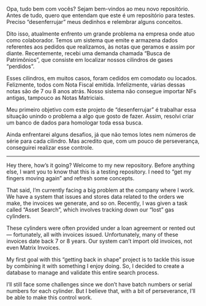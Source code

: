 Opa, tudo bem com vocês? Sejam bem-vindos ao meu novo repositório.
Antes de tudo, quero que entendam que este é um repositório para testes.
Preciso “desenferrujar” meus dedinhos e relembrar alguns conceitos.

Dito isso, atualmente enfrento um grande problema na empresa onde atuo como colaborador.
Temos um sistema que emite e armazena dados referentes aos pedidos que realizamos, às notas que geramos e assim por diante.
Recentemente, recebi uma demanda chamada “Busca de Patrimônios”, que consiste em localizar nossos cilindros de gases “perdidos”.

Esses cilindros, em muitos casos, foram cedidos em comodato ou locados. Felizmente, todos com Nota Fiscal emitida.
Infelizmente, várias dessas notas são de 7 ou 8 anos atrás. Nosso sistema não consegue importar NFs antigas, tampouco as Notas Matriciais.

Meu primeiro objetivo com este projeto de “desenferrujar” é trabalhar essa situação unindo o problema a algo que gosto de fazer.
Assim, resolvi criar um banco de dados para homologar toda essa busca.

Ainda enfrentarei alguns desafios, já que não temos lotes nem números de série para cada cilindro.
Mas acredito que, com um pouco de perseverança, conseguirei realizar esse controle.

---

Hey there, how’s it going? Welcome to my new repository.
Before anything else, I want you to know that this is a testing repository.
I need to “get my fingers moving again” and refresh some concepts.

That said, I’m currently facing a big problem at the company where I work.
We have a system that issues and stores data related to the orders we make, the invoices we generate, and so on.
Recently, I was given a task called “Asset Search”, which involves tracking down our “lost” gas cylinders.

These cylinders were often provided under a loan agreement or rented out — fortunately, all with invoices issued.
Unfortunately, many of these invoices date back 7 or 8 years. Our system can’t import old invoices, not even Matrix Invoices.

My first goal with this “getting back in shape” project is to tackle this issue by combining it with something I enjoy doing.
So, I decided to create a database to manage and validate this entire search process.

I’ll still face some challenges since we don’t have batch numbers or serial numbers for each cylinder.
But I believe that, with a bit of perseverance, I’ll be able to make this control work.
